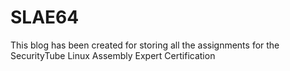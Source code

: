 # SLAE64
This blog has been created for storing all the assignments for the SecurityTube Linux Assembly Expert Certification
